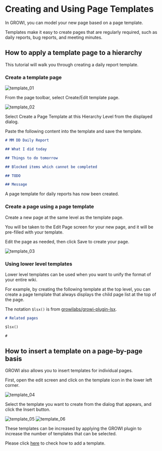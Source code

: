 # Creating and Using Page Templates

In GROWI, you can model your new page based on a page template.

Templates make it easy to create pages that are regularly required, such as daily reports, bug reports, and meeting minutes.

## How to apply a template page to a hierarchy

This tutorial will walk you through creating a daily report template.

### Create a template page

<img :src="$withBase('/assets/images/en/template_01.png')" alt="template_01">

From the page toolbar, select Create/Edit template page.

<img :src="$withBase('/assets/images/en/template_02.png')" alt="template_02">

Select Create a Page Template at this Hierarchy Level from the displayed dialog.

Paste the following content into the template and save the template.

```markdown
# MM DD Daily Report

## What I did today

## Things to do tomorrow

## Blocked items which cannot be completed

## TODO

## Message
```

A page template for daily reports has now been created.

### Create a page using a page template

Create a new page at the same level as the template page.

You will be taken to the Edit Page screen for your new page, and it will be pre-filled with your template.

Edit the page as needed, then click Save to create your page.

<img :src="$withBase('/assets/images/en/template_03.png')" alt="template_03">

### Using lower level templates

Lower level templates can be used when you want to unify the format of your entire wiki.

For example, by creating the following template at the top level, you can create a page template that always displays the child page list at the top of the page.

The notation `$lsx()` is from [growilabs/growi-plugin-lsx](https://github.com/growilabs/growi-plugin-lsx).

```markdown
# Related pages

$lsx()

#
```

## How to insert a template on a page-by-page basis

GROWI also allows you to insert templates for individual pages.

First, open the edit screen and click on the template icon in the lower left corner.

<img :src="$withBase('/assets/images/en/template_04.png')" alt="template_04">

Select the template you want to create from the dialog that appears, and click the Insert button.

<img :src="$withBase('/assets/images/en/template_05.png')" alt="template_05">

<img :src="$withBase('/assets/images/en/template_06.png')" alt="template_06">

These templates can be increased by applying the GROWI plugin to increase the number of templates that can be selected.

Please click [here](/en/admin-guide/management-cookbook/plugins.html) to check how to add a template.
